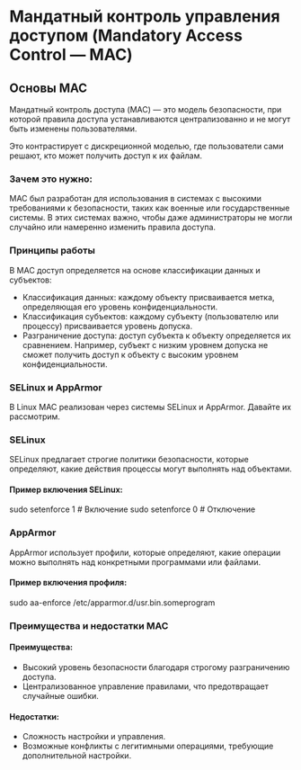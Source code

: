 # Мандатный контроль управления доступом (Mandatory Access Control — MAC)

## Основы MAC
Мандатный контроль доступа (MAC) — это модель безопасности, при которой правила доступа устанавливаются централизованно и не могут быть изменены пользователями.

Это контрастирует с дискреционной моделью, где пользователи сами решают, кто может получить доступ к их файлам.

### Зачем это нужно:

MAC был разработан для использования в системах с высокими требованиями к безопасности, таких как военные или государственные системы. В этих системах важно, чтобы даже администраторы не могли случайно или намеренно изменить правила доступа.

### Принципы работы
В MAC доступ определяется на основе классификации данных и субъектов:

- Классификация данных: каждому объекту присваивается метка, определяющая его уровень конфиденциальности.
- Классификация субъектов: каждому субъекту (пользователю или процессу) присваивается уровень допуска.
- Разграничение доступа: доступ субъекта к объекту определяется их сравнением. Например, субъект с низким уровнем допуска не сможет получить доступ к объекту с высоким уровнем конфиденциальности.

### SELinux и AppArmor
В Linux MAC реализован через системы SELinux и AppArmor. Давайте их рассмотрим.

### SELinux
SELinux предлагает строгие политики безопасности, которые определяют, какие действия процессы могут выполнять над объектами.

#### Пример включения SELinux:

sudo setenforce 1  # Включение
sudo setenforce 0  # Отключение

### AppArmor
AppArmor использует профили, которые определяют, какие операции можно выполнять над конкретными программами или файлами.

#### Пример включения профиля:

sudo aa-enforce /etc/apparmor.d/usr.bin.someprogram

### Преимущества и недостатки MAC
#### Преимущества:

- Высокий уровень безопасности благодаря строгому разграничению доступа.
- Централизованное управление правилами, что предотвращает случайные ошибки.

#### Недостатки:

- Сложность настройки и управления.
- Возможные конфликты с легитимными операциями, требующие дополнительной настройки.
